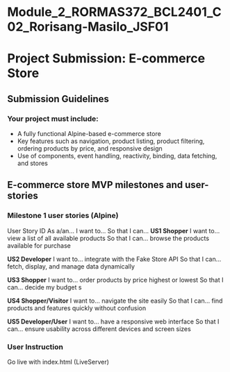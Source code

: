 # Module_2_RORMAS372_BCL2401_C02_Rorisang-Masilo_JSF01

# Project Submission: E-commerce Store

## Submission Guidelines

### Your project must include:

- A fully functional Alpine-based e-commerce store
- Key features such as navigation, product listing, product filtering, ordering products by price, and responsive design
- Use of components, event handling, reactivity, binding, data fetching, and stores

## E-commerce store MVP milestones and user-stories

### Milestone 1 user stories (Alpine)

User Story ID As a/an... I want to... So that I can...
**US1 Shopper**
I want to... view a list of all available products
So that I can... browse the products available for purchase

**US2 Developer**
I want to... integrate with the Fake Store API
So that I can... fetch, display, and manage data dynamically

**US3 Shopper**
I want to... order products by price highest or lowest
So that I can... decide my budget s

**US4 Shopper/Visitor**
I want to... navigate the site easily
So that I can... find products and features quickly without confusion

**US5 Developer/User**
I want to... have a responsive web interface
So that I can... ensure usability across different devices and screen sizes

### User Instruction

Go live with index.html (LiveServer)
